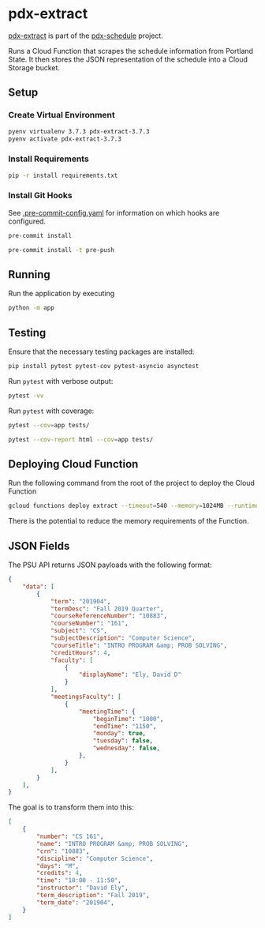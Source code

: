 # pdx-extract

[pdx-extract](https://github.com/michaelheyman/pdx-extract/) is part of the
[pdx-schedule](https://github.com/michaelheyman/pdx-schedule/) project.

Runs a Cloud Function that scrapes the schedule information from Portland State.
It then stores the JSON representation of the schedule into a Cloud Storage bucket.

## Setup

### Create Virtual Environment

```bash
pyenv virtualenv 3.7.3 pdx-extract-3.7.3
pyenv activate pdx-extract-3.7.3
```

### Install Requirements

```bash
pip -r install requirements.txt
```

### Install Git Hooks

See [.pre-commit-config.yaml](.pre-commit-config.yaml) for information on which hooks are configured.

```bash
pre-commit install
```

```bash
pre-commit install -t pre-push
```

## Running

Run the application by executing

```bash
python -m app
```

## Testing

Ensure that the necessary testing packages are installed:

```bash
pip install pytest pytest-cov pytest-asyncio asynctest
```

Run `pytest` with verbose output:

```bash
pytest -vv
```

Run `pytest` with coverage:

```bash
pytest --cov=app tests/
```

```bash
pytest --cov-report html --cov=app tests/
```


## Deploying Cloud Function

Run the following command from the root of the project to deploy the Cloud Function

```bash
gcloud functions deploy extract --timeout=540 --memory=1024MB --runtime python37 --trigger-http --region us-central1
```

There is the potential to reduce the memory requirements of the Function.

## JSON Fields

The PSU API returns JSON payloads with the following format:

```json
{
    "data": [
        {
            "term": "201904",
            "termDesc": "Fall 2019 Quarter",
            "courseReferenceNumber": "10883",
            "courseNumber": "161",
            "subject": "CS",
            "subjectDescription": "Computer Science",
            "courseTitle": "INTRO PROGRAM &amp; PROB SOLVING",
            "creditHours": 4,
            "faculty": [
                {
                    "displayName": "Ely, David D"
                }
            ],
            "meetingsFaculty": [
                {
                    "meetingTime": {
                        "beginTime": "1000",
                        "endTime": "1150",
                        "monday": true,
                        "tuesday": false,
                        "wednesday": false,
                    },
                }
            ],
        }
    ],
}
```

The goal is to transform them into this:

```json
[
    {
        "number": "CS 161",
        "name": "INTRO PROGRAM &amp; PROB SOLVING",
        "crn": "10883",
        "discipline": "Computer Science",
        "days": "M",
        "credits": 4,
        "time": "10:00 - 11:50",
        "instructor": "David Ely",
        "term_description": "Fall 2019",
        "term_date": "201904",
    }
]
```
